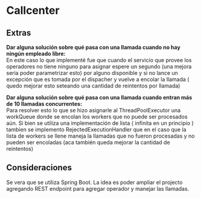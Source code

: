 # Callcenter

## Extras 
**Dar alguna solución sobre qué pasa con una llamada cuando no
hay ningún empleado libre:**  
En este caso lo que implementé fue que cuando el servicio que provee los operadores
no tiene ninguno para asignar espere un segundo (una mejora seria poder parametrizar esto) 
por alguno disponible y si no lance un excepción que es tomada por el dispacher y vuelve a encolar 
la llamada ( quedo mejorar esto seteando una cantidad de reintentos por llamada)

**Dar alguna solución sobre qué pasa con una llamada cuando entran más de 10 llamadas concurrentes:**   
Para resolver esto lo que se hizo asignarle al ThreadPoolExecutor una workQueue donde se encolan los 
workers que no puede ser procesados aún. Si bien se utiliza una implementación de lista ( infinita en un principio )
tambien se implemento RejectedExecutionHandler que en el caso que la lista de workers se llene maneja la llamadas que no 
fueron procesadas y no pueden ser encoladas (aca también queda mejorar la cantidad de reintentos)

## Consideraciones
Se vera que se utiliza Spring Boot. La idea es poder ampliar el projecto agregando REST endpoint
para agregar operador y manejar las llamadas.